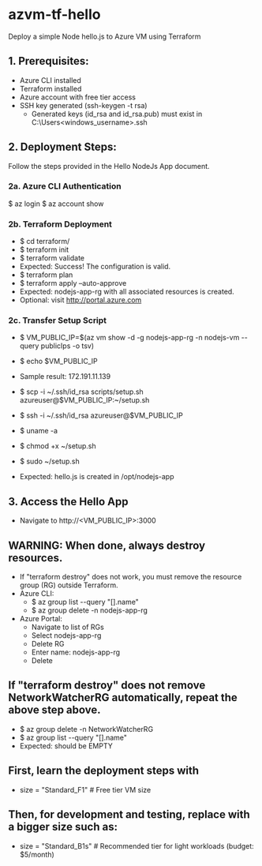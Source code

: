 # azvm-tf-hello
Deploy a simple Node hello.js to Azure VM using Terraform

## 1. Prerequisites:
- Azure CLI installed
- Terraform installed
- Azure account with free tier access
- SSH key generated (ssh-keygen -t rsa)
  - Generated keys (id_rsa and id_rsa.pub) must exist in C:\Users\<windows_username>\.ssh
  
## 2. Deployment Steps:

Follow the steps provided in the Hello NodeJs App document. 

### 2a.	Azure CLI Authentication
$ az login
$ az account show

### 2b. Terraform Deployment
- $ cd terraform/
- $ terraform init
- $ terraform validate
- Expected: Success! The configuration is valid.
- $ terraform plan
- $ terraform apply –auto-approve
- Expected: nodejs-app-rg with all associated resources is created.
- Optional: visit http://portal.azure.com

### 2c. Transfer Setup Script

- $ VM_PUBLIC_IP=$(az vm show -d -g nodejs-app-rg -n nodejs-vm --query publicIps -o tsv)

- $ echo $VM_PUBLIC_IP
- Sample result: 172.191.11.139

- $ scp -i ~/.ssh/id_rsa scripts/setup.sh azureuser@$VM_PUBLIC_IP:~/setup.sh

- $ ssh -i ~/.ssh/id_rsa azureuser@$VM_PUBLIC_IP

- $ uname -a

- $ chmod +x ~/setup.sh
- $ sudo ~/setup.sh
- Expected: hello.js is created in /opt/nodejs-app

## 3. Access the Hello App

- Navigate to http://<VM_PUBLIC_IP>:3000

## WARNING: When done, always destroy resources.
- If "terraform destroy" does not work, you must remove the resource group (RG) outside Terraform.
- Azure CLI:
  - $ az group list --query "[].name"
  - $ az group delete -n nodejs-app-rg
- Azure Portal: 
    - Navigate to list of RGs
    - Select nodejs-app-rg
    - Delete RG
    - Enter name: nodejs-app-rg
    - Delete

## If "terraform destroy" does not remove NetworkWatcherRG automatically, repeat the above step above. 
- $ az group delete -n NetworkWatcherRG
- $ az group list --query "[].name"
- Expected: should be EMPTY

## First, learn the deployment steps with 
- size = "Standard_F1" # Free tier VM size
## Then, for development and testing, replace with a bigger size such as:
- size = "Standard_B1s"  # Recommended tier for light workloads (budget: $5/month)

